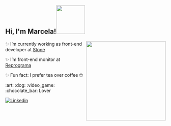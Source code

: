<h2>Hi, I'm Marcela!<img src="https://media2.giphy.com/media/bcKmIWkUMCjVm/giphy.gif?cid=ecf05e472pj45zvu1cuh0m36eavcj9hzkh4gmb80nnxsgvad&rid=giphy.gif&ct=g" width="90"></h2>
<img align='right' src="https://user-images.githubusercontent.com/52415421/137995424-96cad15e-ccca-4a7d-b417-eab959fffdfd.jpg" height="250">

<p>✨ I’m currently working as front-end developer at <a href="https://www.stone.com.br/">Stone</a></p>
<p>✨ I’m front-end monitor at <a href="https://reprograma.com.br/">Reprograma</a></p>
<p>✨ Fun fact: I prefer tea over coffee 🤓</p>
<p>:art: :dog: :video_game: :chocolate_bar: Lover</p>

[![Linkedin](https://img.shields.io/badge/linkedin-%230077B5.svg?&style=for-the-badge&logo=linkedin&logoColor=white)](https://www.linkedin.com/in/marcela093/)
